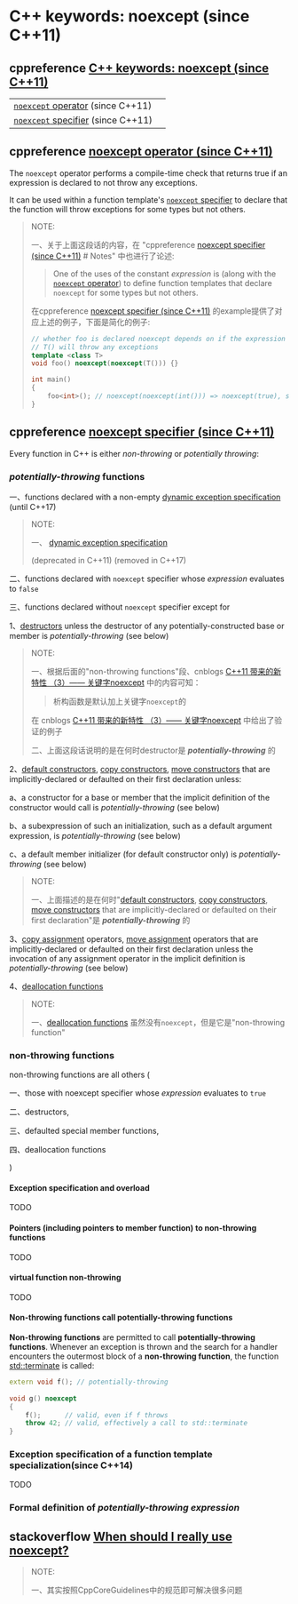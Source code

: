 # C++ keywords: noexcept (since C++11)



## cppreference [C++ keywords: noexcept (since C++11)](https://en.cppreference.com/w/cpp/keyword/noexcept)

|                                                              |      |
| ------------------------------------------------------------ | ---- |
| [`noexcept` operator](https://en.cppreference.com/w/cpp/language/noexcept) (since C++11) |      |
| [`noexcept` specifier](https://en.cppreference.com/w/cpp/language/noexcept_spec) (since C++11) |      |





## cppreference [noexcept operator (since C++11)](https://en.cppreference.com/w/cpp/language/noexcept)

The `noexcept` operator performs a compile-time check that returns true if an expression is declared to not throw any exceptions.

It can be used within a function template's [`noexcept` specifier](https://en.cppreference.com/w/cpp/language/noexcept_spec) to declare that the function will throw exceptions for some types but not others.

> NOTE:
>
> 一、关于上面这段话的内容，在 "cppreference [noexcept specifier (since C++11)](https://en.cppreference.com/w/cpp/language/noexcept_spec) # Notes" 中也进行了论述:
>
> > One of the uses of the constant *expression* is (along with the [`noexcept` operator](https://en.cppreference.com/w/cpp/language/noexcept)) to define function templates that declare `noexcept` for some types but not others.
>
> 在cppreference [noexcept specifier (since C++11)](https://en.cppreference.com/w/cpp/language/noexcept_spec) 的example提供了对应上述的例子，下面是简化的例子:
>
> ```c++
> // whether foo is declared noexcept depends on if the expression
> // T() will throw any exceptions
> template <class T>
> void foo() noexcept(noexcept(T())) {}
> 
> int main()
> {
>     foo<int>(); // noexcept(noexcept(int())) => noexcept(true), so this is fine
> }
> 
> ```
>
> 
>
> 



## cppreference [noexcept specifier (since C++11)](https://en.cppreference.com/w/cpp/language/noexcept_spec)



Every function in C++ is either *non-throwing* or *potentially throwing*:

### *potentially-throwing* functions

一、functions declared with a non-empty [dynamic exception specification](https://en.cppreference.com/w/cpp/language/except_spec) (until C++17)

> NOTE:
>
> 一、 [dynamic exception specification](https://en.cppreference.com/w/cpp/language/except_spec) 
>
> (deprecated in C++11)
> (removed in C++17)

二、functions declared with `noexcept` specifier whose *expression* evaluates to `false` 

三、functions declared without `noexcept` specifier except for

1、[destructors](https://en.cppreference.com/w/cpp/language/destructor) unless the destructor of any potentially-constructed base or member is *potentially-throwing* (see below)

> NOTE:
>
> 一、根据后面的"non-throwing functions"段、cnblogs [C++11 带来的新特性 （3）—— 关键字noexcept](https://www.cnblogs.com/sword03/p/10020344.html) 中的内容可知：
>
> > 析构函数是默认加上关键字`noexcept`的
>
> 在 cnblogs [C++11 带来的新特性 （3）—— 关键字noexcept](https://www.cnblogs.com/sword03/p/10020344.html) 中给出了验证的例子
>
> 二、上面这段话说明的是在何时destructor是 ***potentially-throwing*** 的

2、[default constructors](https://en.cppreference.com/w/cpp/language/default_constructor), [copy constructors](https://en.cppreference.com/w/cpp/language/copy_constructor), [move constructors](https://en.cppreference.com/w/cpp/language/move_constructor) that are implicitly-declared or defaulted on their first declaration unless:

a、a constructor for a base or member that the implicit definition of the constructor would call is *potentially-throwing* (see below)

b、a subexpression of such an initialization, such as a default argument expression, is *potentially-throwing* (see below)

c、a default member initializer (for default constructor only) is *potentially-throwing* (see below)

> NOTE:
>
> 一、上面描述的是在何时"[default constructors](https://en.cppreference.com/w/cpp/language/default_constructor), [copy constructors](https://en.cppreference.com/w/cpp/language/copy_constructor), [move constructors](https://en.cppreference.com/w/cpp/language/move_constructor) that are implicitly-declared or defaulted on their first declaration"是 ***potentially-throwing*** 的 

3、[copy assignment](https://en.cppreference.com/w/cpp/language/copy_assignment) operators, [move assignment](https://en.cppreference.com/w/cpp/language/move_assignment) operators that are implicitly-declared or defaulted on their first declaration unless the invocation of any assignment operator in the implicit definition is *potentially-throwing* (see below)

4、[deallocation functions](https://en.cppreference.com/w/cpp/memory/new/operator_delete)

> NOTE:
>
> 一、[deallocation functions](https://en.cppreference.com/w/cpp/memory/new/operator_delete) 虽然没有`noexcept`，但是它是"non-throwing function"



### non-throwing functions

non-throwing functions are all others (

一、those with noexcept specifier whose *expression* evaluates to `true` 

二、destructors, 

三、defaulted special member functions, 

四、deallocation functions

)



#### Exception specification and overload

TODO

#### Pointers (including pointers to member function) to non-throwing functions

TODO

#### virtual function non-throwing

TODO



#### Non-throwing functions call potentially-throwing functions

**Non-throwing functions** are permitted to call **potentially-throwing functions**. Whenever an exception is thrown and the search for a handler encounters the outermost block of a **non-throwing function**, the function [std::terminate](https://en.cppreference.com/w/cpp/error/terminate) is called:

```c++
extern void f(); // potentially-throwing
 
void g() noexcept
{
    f();      // valid, even if f throws
    throw 42; // valid, effectively a call to std::terminate
}
```

### Exception specification of a function template specialization(since C++14)

TODO



### Formal definition of *potentially-throwing expression*

## stackoverflow [When should I really use noexcept?](https://stackoverflow.com/questions/10787766/when-should-i-really-use-noexcept)

> NOTE:
>
> 一、其实按照CppCoreGuidelines中的规范即可解决很多问题
>
> 